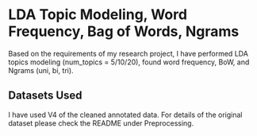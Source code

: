 # LDA Topic Modeling, Word Frequency, Bag of Words, Ngrams

Based on the requirements of my research project, I have performed LDA topics modeling (num_topics = 5/10/20), found word frequency, BoW, and Ngrams (uni, bi, tri).

## Datasets Used

I have used V4 of the cleaned annotated data. For details of the original dataset please check the README under Preprocessing.





